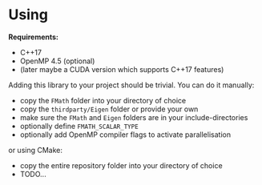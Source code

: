 Using
=======================================================

**Requirements:**

- C++17
- OpenMP 4.5 (optional)
- (later maybe a CUDA version which supports C++17 features)

Adding this library to your project should be trivial.
You can do it manually:

- copy the `FMath` folder into your directory of choice
- copy the `thirdparty/Eigen` folder or provide your own
- make sure the `FMath` and `Eigen` folders are in your include-directories
- optionally define `FMATH_SCALAR_TYPE`
- optionally add OpenMP compiler flags to activate parallelisation

or using CMake:

- copy the entire repository folder into your directory of choice
- TODO...